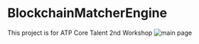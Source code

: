 # BlockchainMatcherEngine
This project is for  ATP Core Talent 2nd Workshop 
![main page](https://ibb.co/tbRnDR2)
